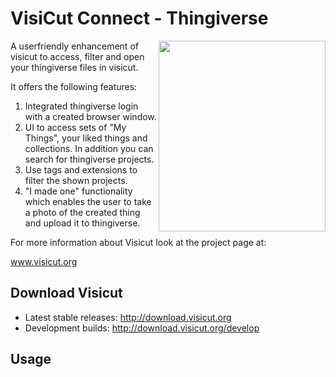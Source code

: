 


VisiCut Connect - Thingiverse
=======

<img src="https://cloud.githubusercontent.com/assets/7680318/6001719/e210576a-aaec-11e4-866a-ce54799dea1b.png" width="267px"
 height="305px" alt="" title="Visicut Connect" align="right" />

A userfriendly enhancement of visicut to access, filter and open your thingiverse files in visicut.

It offers the following features:

1. Integrated thingiverse login with a created browser window.
2. UI to access sets of "My Things", your liked things and collections. In addition you can search for thingiverse projects.
3. Use tags and extensions to filter the shown projects.
4. "I made one" functionality which enables the user to take a photo of the created thing and upload it to thingiverse.



For more information about Visicut look at the project page at:

www.visicut.org

Download Visicut
--------
* Latest stable releases: http://download.visicut.org
* Development builds: http://download.visicut.org/develop

Usage
--------


